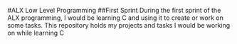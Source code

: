 #ALX Low Level Programming
##First Sprint
During the first sprint of the ALX programming, I would be learning C and using it to create or work on some tasks. This repository holds my projects and tasks I would be working on while learning C

